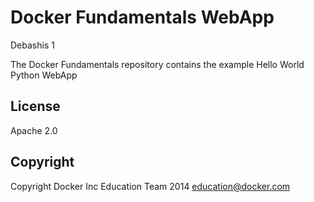 Docker Fundamentals WebApp
==========================
Debashis 1

The Docker Fundamentals repository contains the example Hello World Python WebApp

## License

Apache 2.0

## Copyright

Copyright Docker Inc Education Team 2014 <education@docker.com>

